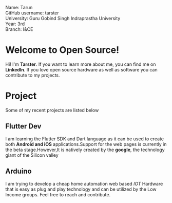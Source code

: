Name: Tarun<br />
GitHub username: tarster <br />
University: Guru Gobind Singh Indraprastha University <br />
Year: 3rd <br />
Branch: I&CE<br />

# Welcome to Open Source!

Hi! I'm **Tarster**. If you want to learn more about me, you can find me on **LinkedIn**. If you love open source hardware as well as software you can contribute to my projects. 


# Project
Some of my recent projects are listed below

## Flutter Dev


I am learning the Flutter SDK and Dart language as it can be used to create both **Android and iOS** applications.Support for the web pages is currently in the beta stage.However,It is natively created by the **google**, the technology giant of the Silicon valley  

## Arduino 

I am trying to develop a cheap home automation web based *IOT* Hardware that is easy as plug and play technology and can be utilized by the Low Income groups. Feel free to reach and contribute.

